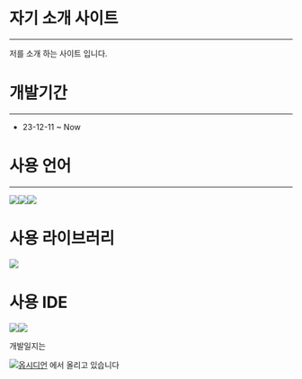 자기 소개 사이트
====
***
저를 소개 하는 사이트 입니다.

개발기간
====
***
* 23-12-11  ~ Now

사용 언어 
====
***
<img src="https://img.shields.io/badge/javascript-F7DF1E?style=for-the-badge&logo=javascript&logoColor=JS"><img src="https://img.shields.io/badge/html5-34F26?style=for-the-badge&logo=html5&logoColor=white"><img src="https://img.shields.io/badge/css3-1572B6?style=for-the-badge&logo=css3&logoColor=white">

사용 라이브러리
===
<img src="https://img.shields.io/badge/jquery-0769AD?style=for-the-badge&logo=jquery&logoColor=black">


사용 IDE
===
<img src="https://img.shields.io/badge/visualstudiocode-007ACC?style=for-the-badge&logo=visualstudiocode&logoColor=black"><img src="![image](https://github.com/Samdasoo1076/About_Me/assets/84221209/35520ec9-74cf-4b1a-9520-6a15c1071c42)
">


개발일지는


<img src="https://img.shields.io/badge/obsidian-7C3AED?style=for-the-badge&logo=obsidian&logoColor=white">[옵시디언](https://github.com/Samdasoo1076/Obsidian/tree/main/%EC%9E%90%EA%B8%B0%20%EC%86%8C%EA%B0%9C%20%EC%82%AC%EC%9D%B4%ED%8A%B8) 에서 올리고 있습니다
